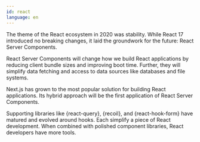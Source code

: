 ```yaml
---
id: react  
language: en
---
```


The theme of the React ecosystem in 2020 was stability. While React 17 introduced no breaking changes, it laid the groundwork for the future: React Server Components.

React Server Components will change how we build React applications by reducing client bundle sizes and improving boot time. Further, they will simplify data fetching and access to data sources like databases and file systems.

Next.js has grown to the most popular solution for building React applications. Its hybrid approach will be the first application of React Server Components.

Supporting libraries like {react-query}, {recoil}, and {react-hook-form} have matured and evolved around hooks. Each simplify a piece of React development. When combined with polished component libraries, React developers have more tools.
